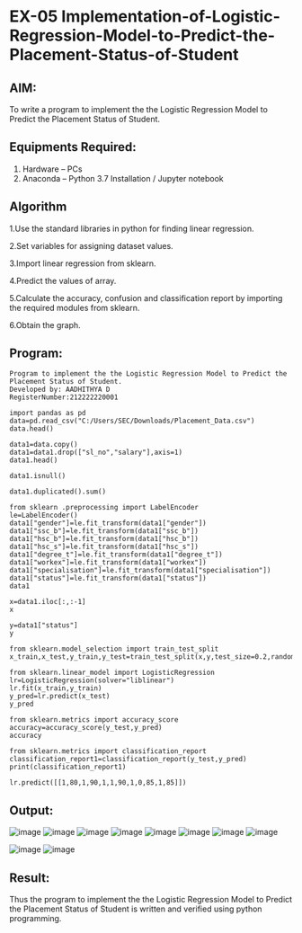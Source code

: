 # EX-05 Implementation-of-Logistic-Regression-Model-to-Predict-the-Placement-Status-of-Student

## AIM:
To write a program to implement the the Logistic Regression Model to Predict the Placement Status of Student.

## Equipments Required:
1. Hardware – PCs
2. Anaconda – Python 3.7 Installation / Jupyter notebook

## Algorithm
1.Use the standard libraries in python for finding linear regression.

2.Set variables for assigning dataset values.

3.Import linear regression from sklearn.

4.Predict the values of array.

5.Calculate the accuracy, confusion and classification report by importing the required modules from sklearn.

6.Obtain the graph. 
## Program:
```
Program to implement the the Logistic Regression Model to Predict the Placement Status of Student.
Developed by: AADHITHYA D
RegisterNumber:212222220001
```
```
import pandas as pd
data=pd.read_csv("C:/Users/SEC/Downloads/Placement_Data.csv")
data.head()

data1=data.copy()
data1=data1.drop(["sl_no","salary"],axis=1)
data1.head()

data1.isnull()

data1.duplicated().sum()

from sklearn .preprocessing import LabelEncoder
le=LabelEncoder()
data1["gender"]=le.fit_transform(data1["gender"])
data1["ssc_b"]=le.fit_transform(data1["ssc_b"])
data1["hsc_b"]=le.fit_transform(data1["hsc_b"])
data1["hsc_s"]=le.fit_transform(data1["hsc_s"])
data1["degree_t"]=le.fit_transform(data1["degree_t"])
data1["workex"]=le.fit_transform(data1["workex"])
data1["specialisation"]=le.fit_transform(data1["specialisation"])
data1["status"]=le.fit_transform(data1["status"])
data1

x=data1.iloc[:,:-1]
x

y=data1["status"]
y

from sklearn.model_selection import train_test_split
x_train,x_test,y_train,y_test=train_test_split(x,y,test_size=0.2,random_state=0)

from sklearn.linear_model import LogisticRegression
lr=LogisticRegression(solver="liblinear")
lr.fit(x_train,y_train)
y_pred=lr.predict(x_test)
y_pred

from sklearn.metrics import accuracy_score
accuracy=accuracy_score(y_test,y_pred)
accuracy

from sklearn.metrics import classification_report
classification_report1=classification_report(y_test,y_pred)
print(classification_report1)

lr.predict([[1,80,1,90,1,1,90,1,0,85,1,85]])
```

## Output:
![image](https://github.com/user-attachments/assets/eddbbf66-eafa-49c3-9a76-193be1dcc867)
![image](https://github.com/user-attachments/assets/cba53113-512c-4269-81d3-c88315c775f4)
![image](https://github.com/user-attachments/assets/e7453f9b-9fcb-4df2-9bbf-da428eead764)
![image](https://github.com/user-attachments/assets/c8fc4560-841d-4ce6-b78f-61d30b9b34f6)
![image](https://github.com/user-attachments/assets/c0531ee8-ccd1-41b0-8cbc-03e1b177f308)
![image](https://github.com/user-attachments/assets/d4cf7bb4-8688-480a-a214-5c56f8519c2f)
![image](https://github.com/user-attachments/assets/33cd2aa6-c590-40b4-a804-a74bc8c52681)
![image](https://github.com/user-attachments/assets/6b4e25a1-c9ed-4b94-a2ed-ffb00d98b80e)

![image](https://github.com/user-attachments/assets/5e1d09bb-4d1a-4229-aaad-61dd6ff61670)
![image](https://github.com/user-attachments/assets/d30453a5-c2dd-4f82-9882-8d23ab088955)

## Result:
Thus the program to implement the the Logistic Regression Model to Predict the Placement Status of Student is written and verified using python programming.
